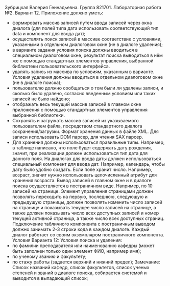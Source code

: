 Зубрицкая Валерия Геннадьевна. Группа 821701. Лабораторная работа №2. Вариант 12.
Приложение должно уметь:
-	формировать массив записей путем ввода записей через окна диалога (для полей типа дата использовать соответствующий тип data и компонент для ввода дат);
-	осуществлять поиск записей в массиве соответствие с условиями, указанными в отдельном диалоговом окне (не в диалоге удаления);
-	в варианте задания условия поиска должны вводиться в специальном диалоговом окне, результат поиска выводиться в нём же с помощью стандартных элементов управления, выбранной библиотеки пользовательского интерфейса.
-	удалять запись из массива по условиям, указанным в варианте. Условия удаления должны вводиться в отдельном диалоговом окне (не в диалоге поиска);
-	пользователю должно сообщаться о том были ли удалены записи, и сколько было удалено, согласно введенным условиям или таких записей не было найдено;
-	отображать весь текущий массив записей в главном окне приложения с помощью стандартных элементов управления выбранной библиотеки. 
-	Сохранять и загружать массив записей из указываемого пользователем файла, посредством стандартного диалога сохранения/загрузки. Формат хранения данных в файле XML. Для записи использовать DOM парсер, для чтения SAX парсер.
-	Для хранения должны использоваться правильные типы. Например, в таблице написано, что поле будет содержать дату рождения, значит, при реализации должен использоваться тип дата для данного поля. На диалогах для ввода даты должен использоваться специальный компонент для ввода дат. Например, календарь, чтобы дату было удобно создать. Если поле хранит число. Например, возраст, значит нужно использовать целочисленный атрибут для хранения возраста.
Вывод записей в главном окне и в диалоге поиска осуществляется в постраничном виде. Например, по 10 записей на странице. Элемент управления страницами должен позволять переходить на первую, последнюю, следующую и предыдущую страницы, должен позволять изменить число записей на странице и показывать текущее число записей на странице, а также должен показывать число всех доступных записей и номер текущей активной страница, а также число всех доступных страниц. Подключение табличного компонента с постраничным выводом должно занимать 2-3 строки кода в каждом диалоге. Каждый диалог работает со своим экземпляром постраничного компонента.
Условия Варианта 12:
Условия поиска и удаления:
-	по фамилии преподавателя или наименованию кафедры (может быть заполнен только один элемент ФИО, например имя);
-	по ученому званию и факультету;
-	по стажу работы (задается верхний и нижний предел);
Замечание: Список названий кафедр, список факультетов, список ученых степеней и званий в диалоге поиска, собирается системой и выводится в выпадающий список;


